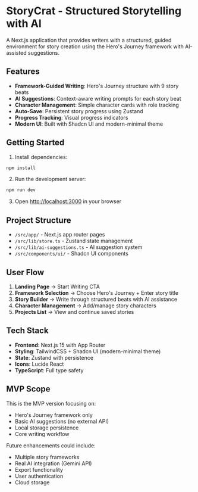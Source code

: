 # StoryCrat - Structured Storytelling with AI

A Next.js application that provides writers with a structured, guided environment for story creation using the Hero's Journey framework with AI-assisted suggestions.

## Features

- **Framework-Guided Writing**: Hero's Journey structure with 9 story beats
- **AI Suggestions**: Context-aware writing prompts for each story beat
- **Character Management**: Simple character cards with role tracking
- **Auto-Save**: Persistent story progress using Zustand
- **Progress Tracking**: Visual progress indicators
- **Modern UI**: Built with Shadcn UI and modern-minimal theme

## Getting Started

1. Install dependencies:
```bash
npm install
```

2. Run the development server:
```bash
npm run dev
```

3. Open [http://localhost:3000](http://localhost:3000) in your browser

## Project Structure

- `/src/app/` - Next.js app router pages
- `/src/lib/store.ts` - Zustand state management
- `/src/lib/ai-suggestions.ts` - AI suggestion system
- `/src/components/ui/` - Shadcn UI components

## User Flow

1. **Landing Page** → Start Writing CTA
2. **Framework Selection** → Choose Hero's Journey + Enter story title
3. **Story Builder** → Write through structured beats with AI assistance
4. **Character Management** → Add/manage story characters
5. **Projects List** → View and continue saved stories

## Tech Stack

- **Frontend**: Next.js 15 with App Router
- **Styling**: TailwindCSS + Shadcn UI (modern-minimal theme)
- **State**: Zustand with persistence
- **Icons**: Lucide React
- **TypeScript**: Full type safety

## MVP Scope

This is the MVP version focusing on:
- Hero's Journey framework only
- Basic AI suggestions (no external API)
- Local storage persistence
- Core writing workflow

Future enhancements could include:
- Multiple story frameworks
- Real AI integration (Gemini API)
- Export functionality
- User authentication
- Cloud storage

